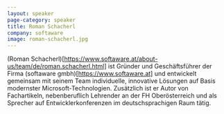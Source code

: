 ```yaml
---
layout: speaker
page-category: speaker
title: Roman Schacherl
company: softaware
image: roman-schacherl.jpg
---
```


(Roman Schacherl)[https://www.softaware.at/about-us/team/de/roman.schacherl.html] ist Gründer und Geschäftsführer der Firma (softaware gmbh)[https://www.softaware.at] und entwickelt gemeinsam mit seinem Team individuelle, innovative Lösungen auf Basis modernster Microsoft-Technologien. Zusätzlich ist er Autor von Fachartikeln, nebenberuflich Lehrender an der FH Oberösterreich und als Sprecher auf Entwicklerkonferenzen im deutschsprachigen Raum tätig.
